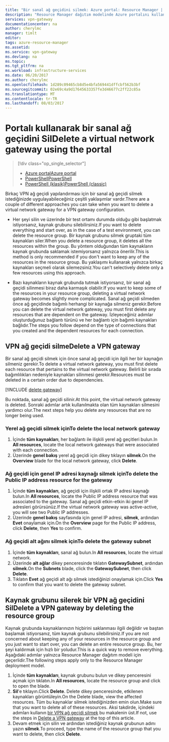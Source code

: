 ```yaml
---
title: "Bir sanal ağ geçidini silmek: Azure portal: Resource Manager | Microsoft Docs"
description: "Resource Manager dağıtım modelinde Azure portalını kullanarak bir sanal ağ geçidini silin."
services: vpn-gateway
documentationcenter: na
author: cherylmc
manager: timlt
editor: 
tags: azure-resource-manager
ms.assetid: 
ms.service: vpn-gateway
ms.devlang: na
ms.topic: 
ms.tgt_pltfrm: na
ms.workload: infrastructure-services
ms.date: 06/20/2017
ms.author: cherylmc
ms.openlocfilehash: 1d289c09465cb8d5e4bfa569441dffcbf562b3bf
ms.sourcegitcommit: 02e69c4a9d17645633357fe3d46677c2ff22c85a
ms.translationtype: MT
ms.contentlocale: tr-TR
ms.lasthandoff: 08/03/2017
---
```

# <a name="delete-a-virtual-network-gateway-using-the-portal"></a><span data-ttu-id="14bcf-103">Portalı kullanarak bir sanal ağ geçidini Sil</span><span class="sxs-lookup"><span data-stu-id="14bcf-103">Delete a virtual network gateway using the portal</span></span>

> [!div class="op_single_selector"]
> * [<span data-ttu-id="14bcf-104">Azure portal</span><span class="sxs-lookup"><span data-stu-id="14bcf-104">Azure portal</span></span>](vpn-gateway-delete-vnet-gateway-portal.md)
> * [<span data-ttu-id="14bcf-105">PowerShell</span><span class="sxs-lookup"><span data-stu-id="14bcf-105">PowerShell</span></span>](vpn-gateway-delete-vnet-gateway-powershell.md)
> * [<span data-ttu-id="14bcf-106">PowerShell (klasik)</span><span class="sxs-lookup"><span data-stu-id="14bcf-106">PowerShell (classic)</span></span>](vpn-gateway-delete-vnet-gateway-classic-powershell.md)

<span data-ttu-id="14bcf-107">Birkaç VPN ağ geçidi yapılandırması için bir sanal ağ geçidi silmek istediğinizde uygulayabileceğiniz çeşitli yaklaşımlar vardır.</span><span class="sxs-lookup"><span data-stu-id="14bcf-107">There are a couple of different approaches you can take when you want to delete a virtual network gateway for a VPN gateway configuration.</span></span>

- <span data-ttu-id="14bcf-108">Her şeyi silin ve üzerinde bir test ortamı durumda olduğu gibi başlatmak istiyorsanız, kaynak grubunu silebilirsiniz.</span><span class="sxs-lookup"><span data-stu-id="14bcf-108">If you want to delete everything and start over, as in the case of a test environment, you can delete the resource group.</span></span> <span data-ttu-id="14bcf-109">Bir kaynak grubunu silmek gruptaki tüm kaynakları siler.</span><span class="sxs-lookup"><span data-stu-id="14bcf-109">When you delete a resource group, it deletes all the resources within the group.</span></span> <span data-ttu-id="14bcf-110">Bu yöntem olduğundan tüm kaynakların kaynak grubunda saklamak istemiyorsanız yalnızca önerilir.</span><span class="sxs-lookup"><span data-stu-id="14bcf-110">This is method is only recommended if you don't want to keep any of the resources in the resource group.</span></span> <span data-ttu-id="14bcf-111">Bu yaklaşımı kullanarak yalnızca birkaç kaynakları seçmeli olarak silemezsiniz.</span><span class="sxs-lookup"><span data-stu-id="14bcf-111">You can't selectively delete only a few resources using this approach.</span></span>

- <span data-ttu-id="14bcf-112">Bazı kaynakların kaynak grubunda tutmak istiyorsanız, bir sanal ağ geçidi silinmesi biraz daha karmaşık olabilir.</span><span class="sxs-lookup"><span data-stu-id="14bcf-112">If you want to keep some of the resources in your resource group, deleting a virtual network gateway becomes slightly more complicated.</span></span> <span data-ttu-id="14bcf-113">Sanal ağ geçidi silmeden önce ağ geçidinde bağımlı herhangi bir kaynağa silmeniz gerekir.</span><span class="sxs-lookup"><span data-stu-id="14bcf-113">Before you can delete the virtual network gateway, you must first delete any resources that are dependent on the gateway.</span></span> <span data-ttu-id="14bcf-114">İzleyeceğiniz adımlar oluşturduğunuz bağlantı türünü ve her bağlantı için bağımlı kaynakları bağlıdır.</span><span class="sxs-lookup"><span data-stu-id="14bcf-114">The steps you follow depend on the type of connections that you created and the dependent resources for each connection.</span></span>

## <a name="delete-a-vpn-gateway"></a><span data-ttu-id="14bcf-115">VPN ağ geçidi silme</span><span class="sxs-lookup"><span data-stu-id="14bcf-115">Delete a VPN gateway</span></span>

<span data-ttu-id="14bcf-116">Bir sanal ağ geçidi silmek için önce sanal ağ geçidi için ilgili her bir kaynağın silmeniz gerekir.</span><span class="sxs-lookup"><span data-stu-id="14bcf-116">To delete a virtual network gateway, you must first delete each resource that pertains to the virtual network gateway.</span></span> <span data-ttu-id="14bcf-117">Belirli bir sırada bağımlılıkları nedeniyle kaynakları silinmesi gerekir.</span><span class="sxs-lookup"><span data-stu-id="14bcf-117">Resources must be deleted in a certain order due to dependencies.</span></span>

[!INCLUDE [delete gateway](../../includes/vpn-gateway-delete-vnet-gateway-portal-include.md)]

<span data-ttu-id="14bcf-118">Bu noktada, sanal ağ geçidi silinir.</span><span class="sxs-lookup"><span data-stu-id="14bcf-118">At this point, the virtual network gateway is deleted.</span></span> <span data-ttu-id="14bcf-119">Sonraki adımlar artık kullanılmakta olan tüm kaynakları silmesini yardımcı olur.</span><span class="sxs-lookup"><span data-stu-id="14bcf-119">The next steps help you delete any resources that are no longer being used.</span></span>

### <a name="to-delete-the-local-network-gateway"></a><span data-ttu-id="14bcf-120">Yerel ağ geçidi silmek için</span><span class="sxs-lookup"><span data-stu-id="14bcf-120">To delete the local network gateway</span></span>

1. <span data-ttu-id="14bcf-121">İçinde **tüm kaynakları**, her bağlantı ile ilişkili yerel ağ geçitleri bulun.</span><span class="sxs-lookup"><span data-stu-id="14bcf-121">In **All resources**, locate the local network gateways that were associated with each connection.</span></span>
2. <span data-ttu-id="14bcf-122">Üzerinde **genel bakış** yerel ağ geçidi için dikey tıklayın **silmek**.</span><span class="sxs-lookup"><span data-stu-id="14bcf-122">On the **Overview** blade for the local network gateway, click **Delete**.</span></span>

### <a name="to-delete-the-public-ip-address-resource-for-the-gateway"></a><span data-ttu-id="14bcf-123">Ağ geçidi için genel IP adresi kaynağı silmek için</span><span class="sxs-lookup"><span data-stu-id="14bcf-123">To delete the Public IP address resource for the gateway</span></span>

1. <span data-ttu-id="14bcf-124">İçinde **tüm kaynakları**, ağ geçidi için ilişkili ortak IP adresi kaynağı bulun.</span><span class="sxs-lookup"><span data-stu-id="14bcf-124">In **All resources**, locate the Public IP address resource that was associated to the gateway.</span></span> <span data-ttu-id="14bcf-125">Sanal ağ geçidi etkin-etkin iki genel IP adresleri görürsünüz.</span><span class="sxs-lookup"><span data-stu-id="14bcf-125">If the virtual network gateway was active-active, you will see two Public IP addresses.</span></span> 
2. <span data-ttu-id="14bcf-126">Üzerinde **genel bakış** sayfasında için genel IP adresi, **silmek**, ardından **Evet** onaylamak için.</span><span class="sxs-lookup"><span data-stu-id="14bcf-126">On the **Overview** page for the Public IP address, click **Delete**, then **Yes** to confirm.</span></span>

### <a name="to-delete-the-gateway-subnet"></a><span data-ttu-id="14bcf-127">Ağ geçidi alt ağını silmek için</span><span class="sxs-lookup"><span data-stu-id="14bcf-127">To delete the gateway subnet</span></span>

1. <span data-ttu-id="14bcf-128">İçinde **tüm kaynakları**, sanal ağ bulun.</span><span class="sxs-lookup"><span data-stu-id="14bcf-128">In **All resources**, locate the virtual network.</span></span> 
2. <span data-ttu-id="14bcf-129">Üzerinde **alt ağlar** dikey penceresinde tıklatın **GatewaySubnet**, ardından **silmek**.</span><span class="sxs-lookup"><span data-stu-id="14bcf-129">On the **Subnets** blade, click the **GatewaySubnet**, then click **Delete**.</span></span> 
3. <span data-ttu-id="14bcf-130">Tıklatın **Evet** ağ geçidi alt ağı silmek istediğinizi onaylamak için.</span><span class="sxs-lookup"><span data-stu-id="14bcf-130">Click **Yes** to confirm that you want to delete the gateway subnet.</span></span>

## <span data-ttu-id="14bcf-131"><a name="deleterg"></a>Kaynak grubunu silerek bir VPN ağ geçidini Sil</span><span class="sxs-lookup"><span data-stu-id="14bcf-131"><a name="deleterg"></a>Delete a VPN gateway by deleting the resource group</span></span>

<span data-ttu-id="14bcf-132">Kaynak grubunda kaynaklarınızın hiçbirini saklanması ilgili değildir ve baştan başlamak istiyorsanız, tüm kaynak grubunu silebilirsiniz.</span><span class="sxs-lookup"><span data-stu-id="14bcf-132">If you are not concerned about keeping any of your resources in the resource group and you just want to start over, you can delete an entire resource group.</span></span> <span data-ttu-id="14bcf-133">Bu, her şeyi kaldırmak için hızlı bir yoludur.</span><span class="sxs-lookup"><span data-stu-id="14bcf-133">This is a quick way to remove everything.</span></span> <span data-ttu-id="14bcf-134">Aşağıdaki adımlar yalnızca Resource Manager dağıtım modeli için geçerlidir.</span><span class="sxs-lookup"><span data-stu-id="14bcf-134">The following steps apply only to the Resource Manager deployment model.</span></span>

1. <span data-ttu-id="14bcf-135">İçinde **tüm kaynakları**, kaynak grubunu bulun ve dikey penceresini açmak için tıklatın.</span><span class="sxs-lookup"><span data-stu-id="14bcf-135">In **All resources**, locate the resource group and click to open the blade.</span></span>
2. <span data-ttu-id="14bcf-136">**Sil**'e tıklayın.</span><span class="sxs-lookup"><span data-stu-id="14bcf-136">Click **Delete**.</span></span> <span data-ttu-id="14bcf-137">Delete dikey penceresinde, etkilenen kaynakları görüntüleyin.</span><span class="sxs-lookup"><span data-stu-id="14bcf-137">On the Delete blade, view the affected resources.</span></span> <span data-ttu-id="14bcf-138">Tüm bu kaynaklar silmek istediğinizden emin olun.</span><span class="sxs-lookup"><span data-stu-id="14bcf-138">Make sure that you want to delete all of these resources.</span></span> <span data-ttu-id="14bcf-139">Aksi takdirde, içindeki adımları kullanın [bir VPN ağ geçidi silmek](#deletegw) bu makalenin üst.</span><span class="sxs-lookup"><span data-stu-id="14bcf-139">If not, use the steps in [Delete a VPN gateway](#deletegw) at the top of this article.</span></span>
3. <span data-ttu-id="14bcf-140">Devam etmek için silin ve ardından istediğiniz kaynak grubunun adını yazın **silmek**.</span><span class="sxs-lookup"><span data-stu-id="14bcf-140">To proceed, type the name of the resource group that you want to delete, then click **Delete**.</span></span>